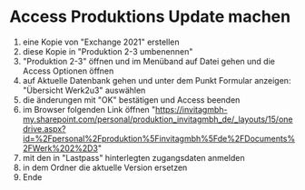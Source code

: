 # Access Produktions Update machen

1. eine Kopie von "Exchange 2021" erstellen
2. diese Kopie in "Produktion 2-3 umbenennen"
3. "Produktion 2-3" öffnen und im Menüband auf Datei gehen und die Access Optionen öffnen
4. auf Aktuelle Datenbank gehen und unter dem Punkt Formular anzeigen: "Übersicht Werk2u3" auswählen
5. die änderungen mit "OK" bestätigen und Access beenden
6. im Browser folgenden Link öffnen "https://invitagmbh-my.sharepoint.com/personal/produktion_invitagmbh_de/_layouts/15/onedrive.aspx?id=%2Fpersonal%2Fproduktion%5Finvitagmbh%5Fde%2FDocuments%2FWerk%202%2D3"
7. mit den in "Lastpass" hinterlegten zugangsdaten anmelden
8. in dem Ordner die aktuelle Version ersetzen
9. Ende
